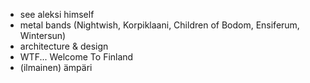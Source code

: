 - see aleksi himself
- metal bands (Nightwish, Korpiklaani, Children of Bodom, Ensiferum, Wintersun)
- architecture & design
- WTF... Welcome To Finland
- (ilmainen) ämpäri
